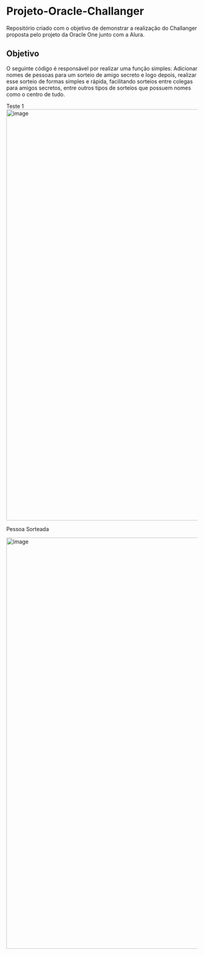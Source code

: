 # Projeto-Oracle-Challanger
Repositório criado com o objetivo de demonstrar a realização do Challanger proposta pelo projeto da Oracle One junto com a Alura.
## Objetivo
O seguinte código é responsável por realizar uma função simples: Adicionar nomes de pessoas para um sorteio de amigo secreto e logo depois, realizar esse sorteio de formas simples e rápida, facilitando sorteios entre colegas para amigos secretos, entre outros tipos de sorteios que possuem nomes como o centro de tudo.

Teste 1
<img width="1920" height="1080" alt="image" src="https://github.com/user-attachments/assets/0942783c-d38c-4495-87b2-3f6630f382c2" />

Pessoa Sorteada

<img width="1920" height="1080" alt="image" src="https://github.com/user-attachments/assets/66aa4cc5-425f-46d3-8875-879b7ac030da" />

